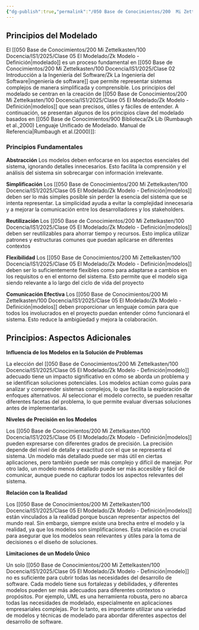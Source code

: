 ```yaml
---
{"dg-publish":true,"permalink":"/050 Base de Conocimientos/200  Mi Zettelkasten/100 Docencia/IS1/2025/Clase 05 El Modelado/Zk Principios del Modelado/","tags":["digitalGarden"]}
---
```


## Principios del Modelado

El [[050 Base de Conocimientos/200  Mi Zettelkasten/100 Docencia/IS1/2025/Clase 05 El Modelado/Zk Modelo - Definición\|modelado]] es un proceso fundamental en [[050 Base de Conocimientos/200  Mi Zettelkasten/100 Docencia/IS1/2025/Clase 02 Introducción a la Ingeniería del Software/Zk La Ingeniería del Software\|ingeniería de software]] que permite representar sistemas complejos de manera simplificada y comprensible. Los principios del modelado se centran en la creación de [[050 Base de Conocimientos/200  Mi Zettelkasten/100 Docencia/IS1/2025/Clase 05 El Modelado/Zk Modelo - Definición\|modelos]] que sean precisos, útiles y fáciles de entender. A continuación, se presentan algunos de los principios clave del modelado basados en [[050 Base de Conocimientos/900 Biblioteca/Zk Lib (Rumbaugh et al.,2000) Lenguaje Unificado de Modelado. Manual de Referencia\|Rumbaugh et al.(2000)]]:

### **Principios Fundamentales**

**Abstracción**
Los modelos deben enfocarse en los aspectos esenciales del sistema, ignorando detalles innecesarios. Esto facilita la comprensión y el análisis del sistema sin sobrecargar con información irrelevante.

**Simplificación**
Los [[050 Base de Conocimientos/200  Mi Zettelkasten/100 Docencia/IS1/2025/Clase 05 El Modelado/Zk Modelo - Definición\|modelos]] deben ser lo más simples posible sin perder la esencia del sistema que se intenta representar. La simplicidad ayuda a evitar la complejidad innecesaria y a mejorar la comunicación entre los desarrolladores y los stakeholders.

**Reutilización**
Los [[050 Base de Conocimientos/200  Mi Zettelkasten/100 Docencia/IS1/2025/Clase 05 El Modelado/Zk Modelo - Definición\|modelos]] deben ser reutilizables para ahorrar tiempo y recursos. Esto implica utilizar patrones y estructuras comunes que puedan aplicarse en diferentes contextos

**Flexibilidad**
Los [[050 Base de Conocimientos/200  Mi Zettelkasten/100 Docencia/IS1/2025/Clase 05 El Modelado/Zk Modelo - Definición\|modelos]] deben ser lo suficientemente flexibles como para adaptarse a cambios en los requisitos o en el entorno del sistema. Esto permite que el modelo siga siendo relevante a lo largo del ciclo de vida del proyecto

**Comunicación Efectiva**
Los [[050 Base de Conocimientos/200  Mi Zettelkasten/100 Docencia/IS1/2025/Clase 05 El Modelado/Zk Modelo - Definición\|modelos]] deben proporcionar un lenguaje común para que todos los involucrados en el proyecto puedan entender cómo funcionará el sistema. Esto reduce la ambigüedad y mejora la colaboración.


## Principios: Aspectos Adicionales

**Influencia de los Modelos en la Solución de Problemas**

La elección del [[050 Base de Conocimientos/200  Mi Zettelkasten/100 Docencia/IS1/2025/Clase 05 El Modelado/Zk Modelo - Definición\|modelo]] adecuado tiene un impacto significativo en cómo se aborda un problema y se identifican soluciones potenciales. Los modelos actúan como guías para analizar y comprender sistemas complejos, lo que facilita la exploración de enfoques alternativos. Al seleccionar el modelo correcto, se pueden resaltar diferentes facetas del problema, lo que permite evaluar diversas soluciones antes de implementarlas.

**Niveles de Precisión en los Modelos**

Los [[050 Base de Conocimientos/200  Mi Zettelkasten/100 Docencia/IS1/2025/Clase 05 El Modelado/Zk Modelo - Definición\|modelos]] pueden expresarse con diferentes grados de precisión. La precisión depende del nivel de detalle y exactitud con el que se representa el sistema. Un modelo más detallado puede ser más útil en ciertas aplicaciones, pero también puede ser más complejo y difícil de manejar. Por otro lado, un modelo menos detallado puede ser más accesible y fácil de comunicar, aunque puede no capturar todos los aspectos relevantes del sistema.

**Relación con la Realidad**

Los [[050 Base de Conocimientos/200  Mi Zettelkasten/100 Docencia/IS1/2025/Clase 05 El Modelado/Zk Modelo - Definición\|modelos]] están vinculados a la realidad porque buscan representar aspectos del mundo real. Sin embargo, siempre existe una brecha entre el modelo y la realidad, ya que los modelos son simplificaciones. Esta relación es crucial para asegurar que los modelos sean relevantes y útiles para la toma de decisiones o el diseño de soluciones.

**Limitaciones de un Modelo Único**

Un solo [[050 Base de Conocimientos/200  Mi Zettelkasten/100 Docencia/IS1/2025/Clase 05 El Modelado/Zk Modelo - Definición\|modelo]] no es suficiente para cubrir todas las necesidades del desarrollo de software. Cada modelo tiene sus fortalezas y debilidades, y diferentes modelos pueden ser más adecuados para diferentes contextos o propósitos. Por ejemplo, UML es una herramienta robusta, pero no abarca todas las necesidades de modelado, especialmente en aplicaciones empresariales complejas. Por lo tanto, es importante utilizar una variedad de modelos y técnicas de modelado para abordar diferentes aspectos del desarrollo de software.